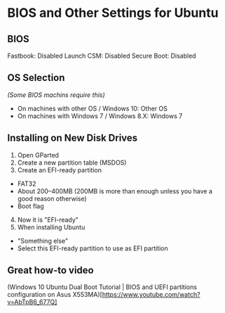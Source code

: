# BIOS and Other Settings for Ubuntu

## BIOS
Fastbook: Disabled
Launch CSM: Disabled
Secure Boot: Disabled

## OS Selection
*(Some BIOS machins require this)*
- On machines with other OS / Windows 10: Other OS
- On machines with Windows 7 / Windows 8.X: Windows 7

## Installing on New Disk Drives
1. Open GParted
2. Create a new partition table (MSDOS)
3. Create an EFI-ready partition
- FAT32
- About 200–400MB (200MB is more than enough unless you have a good reason otherwise)
- Boot flag
4. Now it is "EFI-ready"
5. When installing Ubuntu
- "Something else"
- Select this EFI-ready partition to use as EFI partition


## Great how-to video
(Windows 10 Ubuntu Dual Boot Tutorial | BIOS and UEFI partitions configuration on Asus X553MA)[https://www.youtube.com/watch?v=AbTpB6_677Q]
